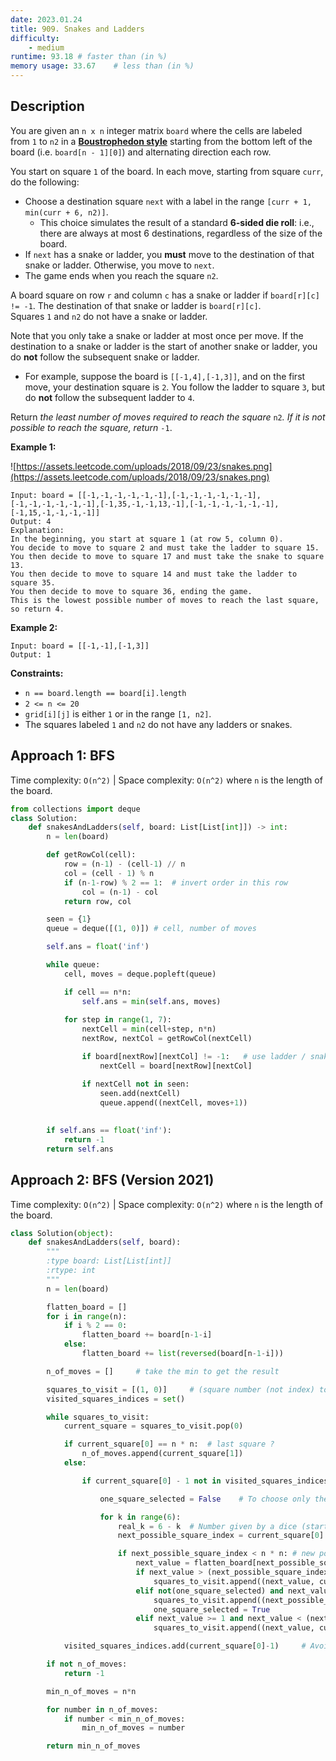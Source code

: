 ```yaml
---
date: 2023.01.24
title: 909. Snakes and Ladders
difficulty:
    - medium
runtime: 93.18 # faster than (in %)
memory usage: 33.67    # less than (in %)
---
```

## Description
You are given an `n x n` integer matrix `board` where the cells are labeled from `1` to `n2` in a **[Boustrophedon style](https://en.wikipedia.org/wiki/Boustrophedon)** starting from the bottom left of the board (i.e. `board[n - 1][0]`) and alternating direction each row.

You start on square `1` of the board. In each move, starting from square `curr`, do the following:

- Choose a destination square `next` with a label in the range `[curr + 1, min(curr + 6, n2)]`.
    - This choice simulates the result of a standard **6-sided die roll**: i.e., there are always at most 6 destinations, regardless of the size of the board.
- If `next` has a snake or ladder, you **must** move to the destination of that snake or ladder. Otherwise, you move to `next`.
- The game ends when you reach the square `n2`.

A board square on row `r` and column `c` has a snake or ladder if `board[r][c] != -1`. The destination of that snake or ladder is `board[r][c]`. Squares `1` and `n2` do not have a snake or ladder.

Note that you only take a snake or ladder at most once per move. If the destination to a snake or ladder is the start of another snake or ladder, you do **not** follow the subsequent snake or ladder.

- For example, suppose the board is `[[-1,4],[-1,3]]`, and on the first move, your destination square is `2`. You follow the ladder to square `3`, but do **not** follow the subsequent ladder to `4`.

Return *the least number of moves required to reach the square* `n2`*. If it is not possible to reach the square, return* `-1`.

**Example 1:**

![https://assets.leetcode.com/uploads/2018/09/23/snakes.png](https://assets.leetcode.com/uploads/2018/09/23/snakes.png)

```
Input: board = [[-1,-1,-1,-1,-1,-1],[-1,-1,-1,-1,-1,-1],[-1,-1,-1,-1,-1,-1],[-1,35,-1,-1,13,-1],[-1,-1,-1,-1,-1,-1],[-1,15,-1,-1,-1,-1]]
Output: 4
Explanation:
In the beginning, you start at square 1 (at row 5, column 0).
You decide to move to square 2 and must take the ladder to square 15.
You then decide to move to square 17 and must take the snake to square 13.
You then decide to move to square 14 and must take the ladder to square 35.
You then decide to move to square 36, ending the game.
This is the lowest possible number of moves to reach the last square, so return 4.

```

**Example 2:**

```
Input: board = [[-1,-1],[-1,3]]
Output: 1

```

**Constraints:**

- `n == board.length == board[i].length`
- `2 <= n <= 20`
- `grid[i][j]` is either `1` or in the range `[1, n2]`.
- The squares labeled `1` and `n2` do not have any ladders or snakes.

## Approach 1: BFS
Time complexity: `O(n^2)`    |    Space complexity: `O(n^2)`
where `n` is the length of the board.

``` python
from collections import deque
class Solution:
    def snakesAndLadders(self, board: List[List[int]]) -> int:
        n = len(board)

        def getRowCol(cell):
            row = (n-1) - (cell-1) // n
            col = (cell - 1) % n
            if (n-1-row) % 2 == 1:  # invert order in this row
                col = (n-1) - col
            return row, col

        seen = {1}
        queue = deque([(1, 0)]) # cell, number of moves

        self.ans = float('inf')

        while queue:
            cell, moves = deque.popleft(queue)

            if cell == n*n:
                self.ans = min(self.ans, moves)
            
            for step in range(1, 7):
                nextCell = min(cell+step, n*n)
                nextRow, nextCol = getRowCol(nextCell)

                if board[nextRow][nextCol] != -1:   # use ladder / snake
                    nextCell = board[nextRow][nextCol]

                if nextCell not in seen:
                    seen.add(nextCell)
                    queue.append((nextCell, moves+1))
        
        
        if self.ans == float('inf'):
            return -1
        return self.ans
```

## Approach 2: BFS (Version 2021)
Time complexity: `O(n^2)`    |    Space complexity: `O(n^2)`
where `n` is the length of the board.

``` python
class Solution(object):
    def snakesAndLadders(self, board):
        """
        :type board: List[List[int]]
        :rtype: int
        """
        n = len(board)

        flatten_board = []
        for i in range(n):
            if i % 2 == 0:
                flatten_board += board[n-1-i]
            else:
                flatten_board += list(reversed(board[n-1-i]))

        n_of_moves = []     # take the min to get the result

        squares_to_visit = [(1, 0)]     # (square number (not index) to visit, number of moves to come here from the start)
        visited_squares_indices = set()

        while squares_to_visit:
            current_square = squares_to_visit.pop(0)

            if current_square[0] == n * n:  # last square ?
                n_of_moves.append(current_square[1])
            else:

                if current_square[0] - 1 not in visited_squares_indices:

                    one_square_selected = False    # To choose only the max square number without ladder (Optimization)

                    for k in range(6):
                        real_k = 6 - k  # Number given by a dice (start with 6 : optimization)
                        next_possible_square_index = current_square[0] - 1 + real_k

                        if next_possible_square_index < n * n: # new possible square in the board ?
                            next_value = flatten_board[next_possible_square_index]
                            if next_value > (next_possible_square_index + 1):    # ladder ?
                                squares_to_visit.append((next_value, current_square[1] + 1))    # Climb directly the ladder
                            elif not(one_square_selected) and next_value == -1:     # have at least one alternative to ladders if possible
                                squares_to_visit.append((next_possible_square_index + 1, current_square[1] + 1))
                                one_square_selected = True
                            elif next_value >= 1 and next_value < (next_possible_square_index + 1):     # snake ?
                                squares_to_visit.append((next_value, current_square[1] + 1))    # Take directly the snake

            visited_squares_indices.add(current_square[0]-1)     # Avoid cycles...

        if not n_of_moves:
            return -1

        min_n_of_moves = n*n

        for number in n_of_moves:
            if number < min_n_of_moves:
                min_n_of_moves = number

        return min_n_of_moves
```
